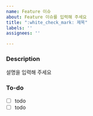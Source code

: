 ```yaml
---
name: Feature 이슈
about: Feature 이슈를 입력해 주세요
title: ":white_check_mark: 제목"
labels: ''
assignees: ''

---
```


### Description

설명을 입력해 주세요

### To-do

- [ ] todo
- [ ] todo
